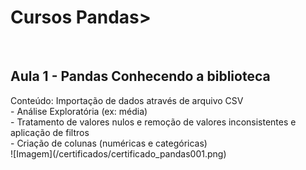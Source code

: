 <h1> Cursos Pandas> </h1><br>
<h2>Aula 1 - Pandas Conhecendo a biblioteca</h2>
Conteúdo:
Importação de dados através de arquivo CSV<br> 
- Análise Exploratória (ex: média)<br>
- Tratamento de valores nulos e remoção de valores inconsistentes e aplicação de filtros<br>
- Criação de colunas (numéricas e categóricas)<br>
![Imagem](/certificados/certificado_pandas001.png)
